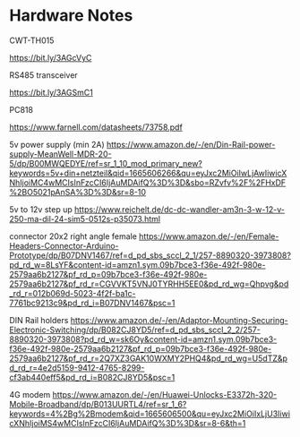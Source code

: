 # Hardware Notes

CWT-TH015

https://bit.ly/3AGcVyC

RS485 transceiver

https://bit.ly/3AGSmC1

PC818

https://www.farnell.com/datasheets/73758.pdf

5v power supply (min 2A) https://www.amazon.de/-/en/Din-Rail-power-supply-MeanWell-MDR-20-5/dp/B00MWQEDYE/ref=sr_1_10_mod_primary_new?keywords=5v+din+netzteil&qid=1665606266&qu=eyJxc2MiOiIwLjAwIiwicXNhIjoiMC4wMCIsInFzcCI6IjAuMDAifQ%3D%3D&sbo=RZvfv%2F%2FHxDF%2BO5021pAnSA%3D%3D&sr=8-10

5v to 12v step up https://www.reichelt.de/dc-dc-wandler-am3n-3-w-12-v-250-ma-dil-24-sim5-0512s-p35073.html

connector 20x2 right angle female https://www.amazon.de/-/en/Female-Headers-Connector-Arduino-Prototype/dp/B07DNV1467/ref=d_pd_sbs_sccl_2_1/257-8890320-3973808?pd_rd_w=8LsYF&content-id=amzn1.sym.09b7bce3-f36e-492f-980e-2579aa6b2127&pf_rd_p=09b7bce3-f36e-492f-980e-2579aa6b2127&pf_rd_r=CGVVKT5VNJ0TYRHH5EE0&pd_rd_wg=Qhpvg&pd_rd_r=012b069d-5023-4f2f-ba1c-7761bc9213c9&pd_rd_i=B07DNV1467&psc=1

DIN Rail holders https://www.amazon.de/-/en/Adaptor-Mounting-Securing-Electronic-Switching/dp/B082CJ8YD5/ref=d_pd_sbs_sccl_2_2/257-8890320-3973808?pd_rd_w=sk6Oy&content-id=amzn1.sym.09b7bce3-f36e-492f-980e-2579aa6b2127&pf_rd_p=09b7bce3-f36e-492f-980e-2579aa6b2127&pf_rd_r=2Q7XZ3GAK10WXMY2PHQ4&pd_rd_wg=U5dTZ&pd_rd_r=4e2d5159-9412-4765-8299-cf3ab440eff5&pd_rd_i=B082CJ8YD5&psc=1

4G modem https://www.amazon.de/-/en/Huawei-Unlocks-E3372h-320-Mobile-Broadband/dp/B013UURTL4/ref=sr_1_6?keywords=4%2Bg%2Bmodem&qid=1665606500&qu=eyJxc2MiOiIxLjU3IiwicXNhIjoiMS4wMCIsInFzcCI6IjAuMDAifQ%3D%3D&sr=8-6&th=1